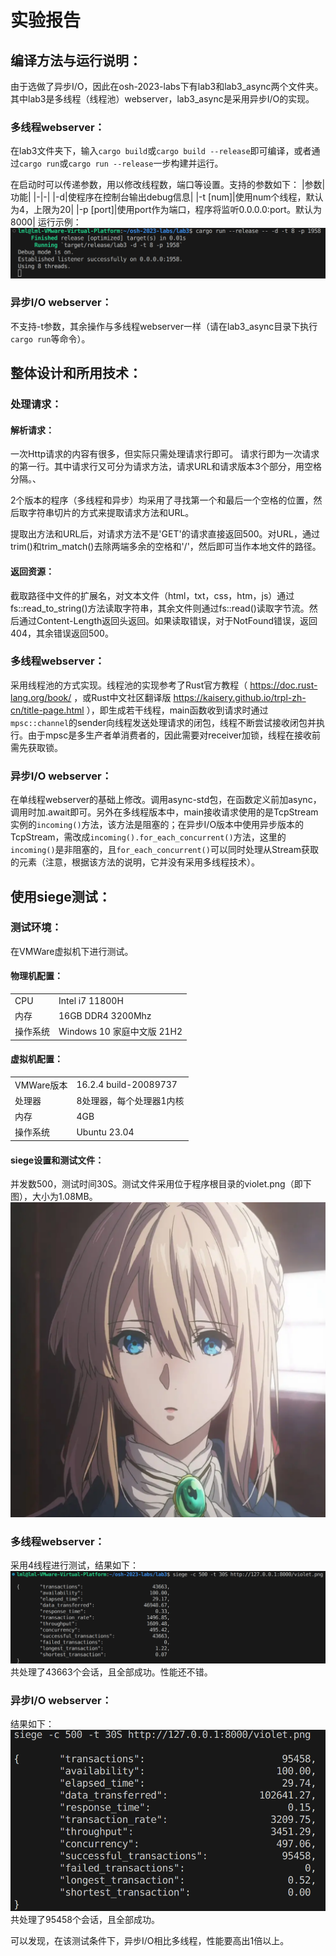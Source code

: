 # 实验报告


## 编译方法与运行说明：
由于选做了异步I/O，因此在osh-2023-labs下有lab3和lab3_async两个文件夹。其中lab3是多线程（线程池）webserver，lab3_async是采用异步I/O的实现。

### 多线程webserver：
在lab3文件夹下，输入`cargo build`或`cargo build --release`即可编译，或者通过`cargo run`或`cargo run --release`一步构建并运行。

在启动时可以传递参数，用以修改线程数，端口等设置。支持的参数如下：
|参数|功能|
|-|-|
|-d|使程序在控制台输出debug信息|
|-t [num]|使用num个线程，默认为4，上限为20|
|-p [port]|使用port作为端口，程序将监听0.0.0.0:port。默认为8000|
运行示例：
![run.png](./README_src/run.png)

### 异步I/O webserver：
不支持-t参数，其余操作与多线程webserver一样（请在lab3_async目录下执行`cargo run`等命令）。


## 整体设计和所用技术：

### 处理请求：
#### 解析请求：
一次Http请求的内容有很多，但实际只需处理请求行即可。
请求行即为一次请求的第一行。其中请求行又可分为请求方法，请求URL和请求版本3个部分，用空格分隔。、

2个版本的程序（多线程和异步）均采用了寻找第一个和最后一个空格的位置，然后取字符串切片的方式来提取请求方法和URL。

提取出方法和URL后，对请求方法不是'GET'的请求直接返回500。对URL，通过trim()和trim_match()去除两端多余的空格和'/'，然后即可当作本地文件的路径。

#### 返回资源：
截取路径中文件的扩展名，对文本文件（html，txt，css，htm，js）通过fs::read_to_string()方法读取字符串，其余文件则通过fs::read()读取字节流。然后通过Content-Length返回头返回。如果读取错误，对于NotFound错误，返回404，其余错误返回500。

### 多线程webserver：
采用线程池的方式实现。线程池的实现参考了Rust官方教程（ https://doc.rust-lang.org/book/ ，或Rust中文社区翻译版 https://kaisery.github.io/trpl-zh-cn/title-page.html ），即生成若干线程，main函数收到请求时通过`mpsc::channel`的sender向线程发送处理请求的闭包，线程不断尝试接收闭包并执行。由于mpsc是多生产者单消费者的，因此需要对receiver加锁，线程在接收前需先获取锁。

### 异步I/O webserver：
在单线程webserver的基础上修改。调用async-std包，在函数定义前加async，调用时加.await即可。另外在多线程版本中，main接收请求使用的是TcpStream实例的`incoming()`方法，该方法是阻塞的；在异步I/O版本中使用异步版本的TcpStream，需改成`incoming().for_each_concurrent()`方法，这里的`incoming()`是非阻塞的，且`for_each_concurrent()`可以同时处理从Stream获取的元素（注意，根据该方法的说明，它并没有采用多线程技术）。


## 使用siege测试：

### 测试环境：
在VMWare虚拟机下进行测试。

#### 物理机配置：
|||
|-|-|
|CPU|Intel i7 11800H|
|内存|16GB DDR4 3200Mhz|
|操作系统|Windows 10 家庭中文版 21H2|

#### 虚拟机配置：
|||
|-|-|
|VMWare版本|16.2.4 build-20089737|
|处理器|8处理器，每个处理器1内核|
|内存|4GB|
|操作系统|Ubuntu 23.04|

#### siege设置和测试文件：
并发数500，测试时间30S。测试文件采用位于程序根目录的violet.png（即下图），大小为1.08MB。
![violet.png](./README_src/violet.png)

### 多线程webserver：
采用4线程进行测试，结果如下：
![multy_threads.png](./README_src/multy_threads.png)
共处理了43663个会话，且全部成功。性能还不错。

### 异步I/O webserver：
结果如下：
![async.png](./README_src/async.png)
共处理了95458个会话，且全部成功。

可以发现，在该测试条件下，异步I/O相比多线程，性能要高出1倍以上。